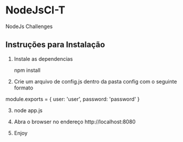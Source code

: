 # NodeJsCI-T
NodeJs Challenges

## Instruções para Instalação

1. Instale as dependencias

    npm install
    
2. Crie um arquivo de config.js dentro da pasta config com o seguinte formato

  module.exports = {
    user: 'user',
    password: 'password'
  }

3. node app.js

4. Abra o browser no endereço http://localhost:8080

5. Enjoy